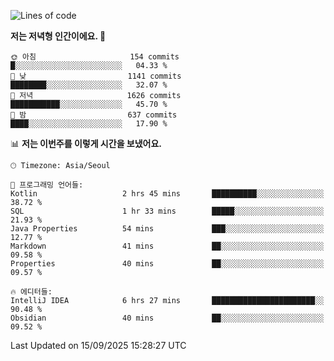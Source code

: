   <!--START_SECTION:waka-->
![Lines of code](https://img.shields.io/badge/%EC%A0%80%EB%8A%94%20%EC%97%AC%ED%83%9C%EA%B9%8C%EC%A7%80%20-1.9%20million%20%EC%A4%84%EC%9D%98%20%EC%BD%94%EB%93%9C%EB%A5%BC%20%EC%9E%91%EC%84%B1%ED%96%88%EC%96%B4%EC%9A%94.-blue)

**저는 저녁형 인간이에요. 🦉** 

```text
🌞 아침                     154 commits         █░░░░░░░░░░░░░░░░░░░░░░░░   04.33 % 
🌆 낮　                     1141 commits        ████████░░░░░░░░░░░░░░░░░   32.07 % 
🌃 저녁                     1626 commits        ███████████░░░░░░░░░░░░░░   45.70 % 
🌙 밤　                     637 commits         ████░░░░░░░░░░░░░░░░░░░░░   17.90 % 
```


📊 **저는 이번주를 이렇게 시간을 보냈어요.** 

```text
🕑︎ Timezone: Asia/Seoul

💬 프로그래밍 언어들: 
Kotlin                   2 hrs 45 mins       ██████████░░░░░░░░░░░░░░░   38.72 % 
SQL                      1 hr 33 mins        █████░░░░░░░░░░░░░░░░░░░░   21.93 % 
Java Properties          54 mins             ███░░░░░░░░░░░░░░░░░░░░░░   12.77 % 
Markdown                 41 mins             ██░░░░░░░░░░░░░░░░░░░░░░░   09.58 % 
Properties               40 mins             ██░░░░░░░░░░░░░░░░░░░░░░░   09.57 % 

🔥 에디터들: 
IntelliJ IDEA            6 hrs 27 mins       ███████████████████████░░   90.48 % 
Obsidian                 40 mins             ██░░░░░░░░░░░░░░░░░░░░░░░   09.52 % 
```


 Last Updated on 15/09/2025 15:28:27 UTC
<!--END_SECTION:waka-->
